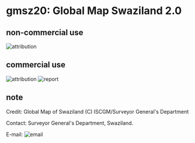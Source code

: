 # gmsz20: Global Map Swaziland 2.0
## non-commercial use
![attribution](https://globalmaps.github.io/globalmaps/attribution.png)
## commercial use
![attribution](https://globalmaps.github.io/globalmaps/attribution.png)  ![report](https://globalmaps.github.io/globalmaps/report.png)

## note
Credit: Global Map of Swaziland (C) ISCGM/Surveyor General's Department

Contact: Surveyor General's Department, Swaziland.

E-mail: ![email](https://www.iscgm.org/gmd/images/email/swaziland.png)
